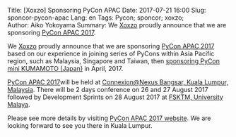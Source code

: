 Title: [Xoxzo] Sponsoring PyCon APAC
Date: 2017-07-21 16:00
Slug: sponcor-pycon-apac
Lang: en
Tags: Pycon; sponcor; xoxzo;  
Author: Aiko Yokoyama
Summary: We [Xoxzo](https://info.xoxzo.com/en/) proudly announce that we are sponsoring [PyCon APAC 2017](https://pycon.my/).

We [Xoxzo](https://info.xoxzo.com/en/) proudly announce that we are sponsoring [PyCon APAC 2017](https://pycon.my/) based on our experience in joining series of PyCons within Asia Pacific region, such as Malaysia, Singapore and Taiwan, then [sponsoring PyCon mini KUMAMOTO (Japan)](https://blog.xoxzo.com/2017/02/01/pycon-kumamoto-2017/) in April, 2017.

[PyCon APAC 2017](https://pycon.my/)will be held at [Connexion@Nexus Bangsar, Kuala Lumpur, Malaysia](http://www.bangsarsouth.com/uoa-property/connexion/). There will be 2 days conference on 26 and 27 August 2017 followed by Development Sprints on 28 August 2017 at [FSKTM, University Malaya](http://www.fsktm.um.edu.my/).

Please see more details by visiting [PyCon APAC 2017 website](https://pycon.my/). We are looking forward to see you there in Kuala Lumpur.









